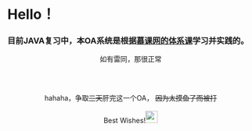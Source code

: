 <h1>Hello！</h1>

### 目前JAVA复习中，本OA系统是根据[慕课网的体系课](https://class.imooc.com/java2021#Anchor)学习并实践的。

<div align="center">如有雷同，那很正常</div>

### &nbsp;

<div align="center">
hahaha，争取<s>三天</s>肝完这一个OA，
<s>因为太摸鱼了而被打</s>
</div>
&nbsp;

<div align="center">
Best Wishes!<img src="https://emoji.discord.st/emojis/00c6e060-f647-4e9c-b06f-ce5d44866ff3.gif" width="25">
</div>
